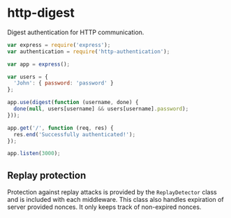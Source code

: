 # http-digest

Digest authentication for HTTP communication.

```javascript
var express = require('express');
var authentication = require('http-authentication');

var app = express();

var users = {
  'John': { password: 'password' }
};

app.use(digest(function (username, done) {
  done(null, users[username] && users[username].password);
}));

app.get('/', function (req, res) {
  res.end('Successfully authenticated!');
});

app.listen(3000);
```

## Replay protection

Protection against replay attacks is provided by the `ReplayDetector` class and
is included with each middleware. This class also handles expiration of server
provided nonces. It only keeps track of non-expired nonces.
